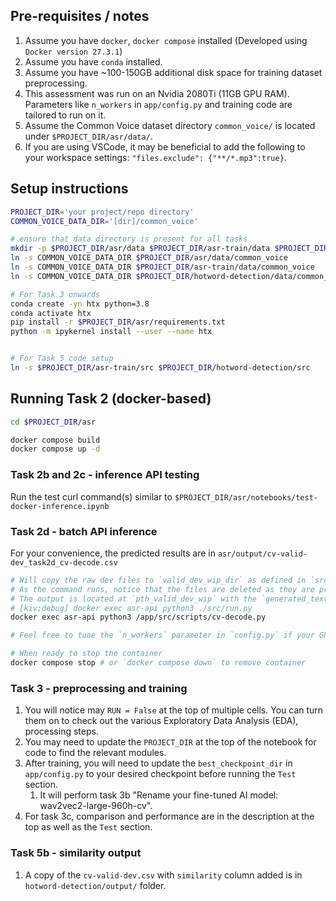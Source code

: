 ## Pre-requisites / notes

1. Assume you have `docker`, `docker compose` installed (Developed using `Docker version 27.3.1`)
1. Assume you have `conda` installed.
1. Assume you have ~100-150GB additional disk space for training dataset preprocessing.
1. This assessment was run on an Nvidia 2080Ti (11GB GPU RAM). Parameters like `n_workers` in `app/config.py` and training code are tailored to run on it.
1. Assume the Common Voice dataset directory `common_voice/` is located under `$PROJECT_DIR/asr/data/`.
1. If you are using VSCode, it may be beneficial to add the following to your workspace settings: `"files.exclude": {"**/*.mp3":true}`.


## Setup instructions

```bash
PROJECT_DIR='your project/repo directory'
COMMON_VOICE_DATA_DIR='[dir]/common_voice'

# ensure that data directory is present for all tasks
mkdir -p $PROJECT_DIR/asr/data $PROJECT_DIR/asr-train/data $PROJECT_DIR/hotword-detection/data
ln -s COMMON_VOICE_DATA_DIR $PROJECT_DIR/asr/data/common_voice
ln -s COMMON_VOICE_DATA_DIR $PROJECT_DIR/asr-train/data/common_voice
ln -s COMMON_VOICE_DATA_DIR $PROJECT_DIR/hotword-detection/data/common_voice

# For Task 3 onwards
conda create -yn htx python=3.8
conda activate htx
pip install -r $PROJECT_DIR/asr/requirements.txt
python -m ipykernel install --user --name htx


# For Task 5 code setup
ln -s $PROJECT_DIR/asr-train/src $PROJECT_DIR/hotword-detection/src
```

## Running Task 2 (docker-based)

```bash
cd $PROJECT_DIR/asr

docker compose build
docker compose up -d
```

### Task 2b and 2c - inference API testing

Run the test curl command(s) similar to `$PROJECT_DIR/asr/notebooks/test-docker-inference.ipynb`


### Task 2d - batch API inference

For your convenience, the predicted results are in `asr/output/cv-valid-dev_task2d_cv-decode.csv`
```bash
# Will copy the raw dev files to `valid_dev_wip_dir` as defined in `src/app/config.py` first
# As the command runs, notice that the files are deleted as they are processed, as per task 2e.
# The output is located at `pth_valid_dev_wip` with the `generated_text` column, as per task 2d.
# [kiv;debug] docker exec asr-api python3 ./src/run.py
docker exec asr-api python3 /app/src/scripts/cv-decode.py

# Feel free to tune the `n_workers` parameter in `config.py` if your GPU can handle it.

# When ready to stop the container
docker compose stop # or `docker compose down` to remove container
```


### Task 3 - preprocessing and training

1. You will notice may `RUN = False` at the top of multiple cells. You can turn them on to check out the various Exploratory Data Analysis (EDA), processing steps.
1. You may need to update the `PROJECT_DIR` at the top of the notebook for code to find the relevant modules.
1. After training, you will need to update the `best_checkpoint_dir` in `app/config.py` to your desired checkpoint before running the `Test` section.
    1. It will perform task 3b "Rename your fine-tuned AI model: wav2vec2-large-960h-cv".
1. For task 3c, comparison and performance are in the description at the top as well as the `Test` section.


### Task 5b - similarity output

1. A copy of the `cv-valid-dev.csv` with `similarity` column added is in `hotword-detection/output/` folder.

